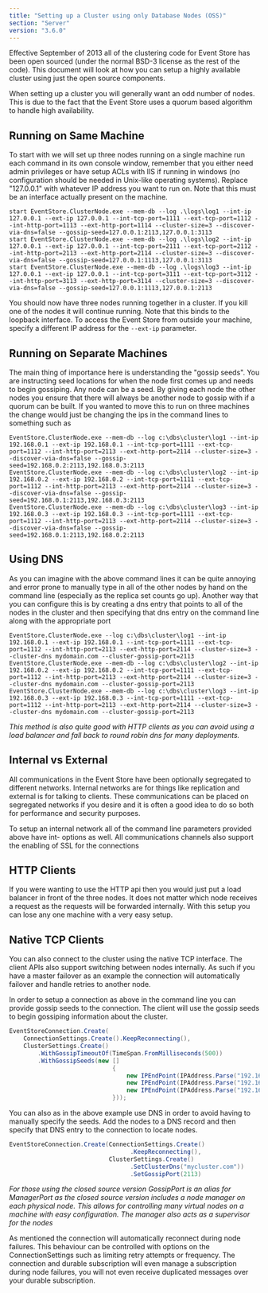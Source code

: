 ```yaml
---
title: "Setting up a Cluster using only Database Nodes (OSS)"
section: "Server"
version: "3.6.0"
---
```


Effective September of 2013 all of the clustering code for Event Store has been open sourced (under the normal BSD-3 license as the rest of the code). This document will look at how you can setup a highly available cluster using just the open source components.

When setting up a cluster you will generally want an odd number of nodes. This is due to the fact that the Event Store uses a quorum based algorithm to handle high availability. 

## Running on Same Machine

To start with we will set up three nodes running on a single machine run each command in its own console window, remember that you either need admin privileges or have setup ACLs with IIS if running in windows (no configuration should be needed in Unix-like operating systems). Replace "127.0.0.1" with whatever IP address you want to run on. Note that this must be an interface actually present on the machine.

```
start EventStore.ClusterNode.exe --mem-db --log .\logs\log1 --int-ip 127.0.0.1 --ext-ip 127.0.0.1 --int-tcp-port=1111 --ext-tcp-port=1112 --int-http-port=1113 --ext-http-port=1114 --cluster-size=3 --discover-via-dns=false --gossip-seed=127.0.0.1:2113,127.0.0.1:3113
start EventStore.ClusterNode.exe --mem-db --log .\logs\log2 --int-ip 127.0.0.1 --ext-ip 127.0.0.1 --int-tcp-port=2111 --ext-tcp-port=2112 --int-http-port=2113 --ext-http-port=2114 --cluster-size=3 --discover-via-dns=false --gossip-seed=127.0.0.1:1113,127.0.0.1:3113
start EventStore.ClusterNode.exe --mem-db --log .\logs\log3 --int-ip 127.0.0.1 --ext-ip 127.0.0.1 --int-tcp-port=3111 --ext-tcp-port=3112 --int-http-port=3113 --ext-http-port=3114 --cluster-size=3 --discover-via-dns=false --gossip-seed=127.0.0.1:1113,127.0.0.1:2113
```

You should now have three nodes running together in a cluster. If you kill one of the nodes it will continue running. Note that this binds to the loopback interface. To access the Event Store from outside your machine, specify a different IP address for the `--ext-ip` parameter.

## Running on Separate Machines

The main thing of importance here is understanding the "gossip seeds". You are instructing seed locations for when the node first comes up and needs to begin gossiping. Any node can be a seed. By giving each node the other nodes you ensure that there will always be another node to gossip with if a quorum can be built. If you wanted to move this to run on three machines the change would just be changing the ips in the command lines to something such as

```
EventStore.ClusterNode.exe --mem-db --log c:\dbs\cluster\log1 --int-ip 192.168.0.1 --ext-ip 192.168.0.1 --int-tcp-port=1111 --ext-tcp-port=1112 --int-http-port=2113 --ext-http-port=2114 --cluster-size=3 --discover-via-dns=false --gossip-seed=192.168.0.2:2113,192.168.0.3:2113
EventStore.ClusterNode.exe --mem-db --log c:\dbs\cluster\log2 --int-ip 192.168.0.2 --ext-ip 192.168.0.2 --int-tcp-port=1111 --ext-tcp-port=1112 --int-http-port=2113 --ext-http-port=2114 --cluster-size=3 --discover-via-dns=false --gossip-seed=192.168.0.1:2113,192.168.0.3:2113
EventStore.ClusterNode.exe --mem-db --log c:\dbs\cluster\log3 --int-ip 192.168.0.3 --ext-ip 192.168.0.3 --int-tcp-port=1111 --ext-tcp-port=1112 --int-http-port=2113 --ext-http-port=2114 --cluster-size=3 --discover-via-dns=false --gossip-seed=192.168.0.1:2113,192.168.0.2:2113
```

## Using DNS

As you can imagine with the above command lines it can be quite annoying and error prone to manually type in all of the other nodes by hand on the command line (especially as the replica set counts go up). Another way that you can configure this is by creating a dns entry that points to all of the nodes in the cluster and then specifying that dns entry on the command line along with the appropriate port

```
EventStore.ClusterNode.exe --log c:\dbs\cluster\log1 --int-ip 192.168.0.1 --ext-ip 192.168.0.1 --int-tcp-port=1111 --ext-tcp-port=1112 --int-http-port=2113 --ext-http-port=2114 --cluster-size=3 --cluster-dns mydomain.com --cluster-gossip-port=2113
EventStore.ClusterNode.exe --mem-db --log c:\dbs\cluster\log2 --int-ip 192.168.0.2 --ext-ip 192.168.0.2 --int-tcp-port=1111 --ext-tcp-port=1112 --int-http-port=2113 --ext-http-port=2114 --cluster-size=3 --cluster-dns mydomain.com --cluster-gossip-port=2113
EventStore.ClusterNode.exe --mem-db --log c:\dbs\cluster\log3 --int-ip 192.168.0.3 --ext-ip 192.168.0.3 --int-tcp-port=1111 --ext-tcp-port=1112 --int-http-port=2113 --ext-http-port=2114 --cluster-size=3 --cluster-dns mydomain.com --cluster-gossip-port=2113
```

*This method is also quite good with HTTP clients as you can avoid using a load balancer and fall back to round robin dns for many deployments.*

## Internal vs External

All communications in the Event Store have been optionally segregated to different networks. Internal networks are for things like replication and external is for talking to clients. These communications can be placed on segregated networks if you desire and it is often a good idea to do so both for performance and security purposes.

To setup an internal network all of the command line parameters provided above have int- options as well. All communications channels also support the enabling of SSL for the connections

## HTTP Clients

If you were wanting to use the HTTP api then you would just put a load balancer in front of the three nodes. It does not matter which node receives a request as the requests will be forwarded internally. With this setup you can lose any one machine with a very easy setup. 

## Native TCP Clients

You can also connect to the cluster using the native TCP interface. The client APIs also support switching between nodes internally. As such if you have a master failover as an example the connection will automatically failover and handle retries to another node. 

In order to setup a connection as above in the command line you can provide gossip seeds to the connection. The client will use the gossip seeds to begin gossiping information about the cluster.

```csharp
EventStoreConnection.Create(
    ConnectionSettings.Create().KeepReconnecting(),
    ClusterSettings.Create()
        .WithGossipTimeoutOf(TimeSpan.FromMilliseconds(500))
        .WithGossipSeeds(new []
                             {
                                 new IPEndPoint(IPAddress.Parse("192.168.0.1"), 2113),
                                 new IPEndPoint(IPAddress.Parse("192.168.0.2"), 2113),
                                 new IPEndPoint(IPAddress.Parse("192.168.0.3"), 2113)
                             }));
```

You can also as in the above example use DNS in order to avoid having to manually specify the seeds. Add the nodes to a DNS record and then specify that DNS entry to the connection to locate nodes.

```csharp
EventStoreConnection.Create(ConnectionSettings.Create()
                                  .KeepReconnecting(),
                            ClusterSettings.Create()
                                  .SetClusterDns("mycluster.com"))
                                  .SetGossipPort(2113)
```

*For those using the closed source version GossipPort is an alias for ManagerPort as the closed source version includes a node manager on each physical node. This allows for controlling many virtual nodes on a machine with easy configuration. The manager also acts as a supervisor for the nodes*

As mentioned the connection will automatically reconnect during node failures. This behaviour can be controlled with options on the ConnectionSettings such as limiting retry attempts or frequency. The connection and durable subscription will even manage a subscription during node failures, you will not even receive duplicated messages over your durable subscription.
